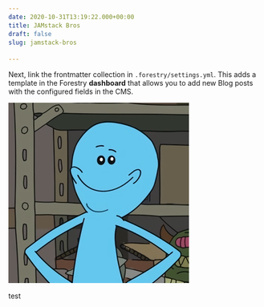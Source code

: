 ```yaml
---
date: 2020-10-31T13:19:22.000+00:00
title: JAMstack Bros
draft: false
slug: jamstack-bros

---
```

Next, link the frontmatter collection in `.forestry/settings.yml`. This adds a template in the Forestry **dashboard** that allows you to add new Blog posts with the configured fields in the CMS.

![](../uploads/meeseekshq.png)

test